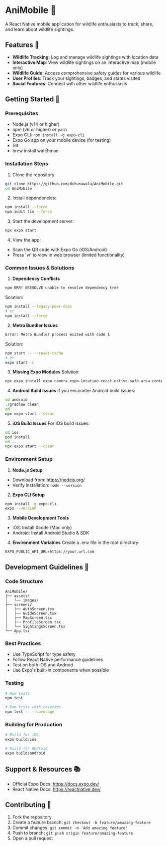 # AniMobile 🦁

A React Native mobile application for wildlife enthusiasts to track, share, and learn about wildlife sightings.

## Features 🌟

- **Wildlife Tracking**: Log and manage wildlife sightings with location data
- **Interactive Map**: View wildlife sightings on an interactive map (mobile only)
- **Wildlife Guide**: Access comprehensive safety guides for various wildlife
- **User Profiles**: Track your sightings, badges, and states visited
- **Social Features**: Connect with other wildlife enthusiasts

## Getting Started 🚀

### Prerequisites

- Node.js (v14 or higher)
- npm (v6 or higher) or yarn
- Expo CLI: `npm install -g expo-cli`
- Expo Go app on your mobile device (for testing)
- Git
- brew install watchman

### Installation Steps

1. Clone the repository:
```bash
git clone https://github.com/dchunawala/AniMobile.git
cd AniMobile
```

2. Install dependencies:
```bash
npm install --force
npm audit fix --force
```

3. Start the development server:
```bash
npx expo start
```

4. View the app:
- Scan the QR code with Expo Go (iOS/Android)
- Press 'w' to view in web browser (limited functionality)

### Common Issues & Solutions

1. **Dependency Conflicts**
```bash
npm ERR! ERESOLVE unable to resolve dependency tree
```
Solution:
```bash
npm install --legacy-peer-deps
# or
npm install --force
```

2. **Metro Bundler Issues**
```bash
Error: Metro Bundler process exited with code 1
```
Solution:
```bash
npm start -- --reset-cache
# or
expo start -c
```

3. **Missing Expo Modules**
Solution:
```bash
npx expo install expo-camera expo-location react-native-safe-area-context @react-navigation/native @react-navigation/bottom-tabs
```

4. **Android Build Issues**
If you encounter Android build issues:
```bash
cd android
./gradlew clean
cd ..
npx expo start --clear
```

5. **iOS Build Issues**
For iOS build issues:
```bash
cd ios
pod install
cd ..
npx expo start --clear
```

### Environment Setup

1. **Node.js Setup**
- Download from: https://nodejs.org/
- Verify installation: `node --version`

2. **Expo CLI Setup**
```bash
npm install -g expo-cli
expo --version
```

3. **Mobile Development Tools**
- iOS: Install Xcode (Mac only)
- Android: Install Android Studio & SDK

4. **Environment Variables**
Create a .env file in the root directory:
```
EXPO_PUBLIC_API_URL=https://your.url.com
```

## Development Guidelines 📝

### Code Structure
```
AniMobile/
├── assets/
│   └── images/
├── screens/
│   ├── AuthScreen.tsx
│   ├── GuideScreen.tsx
│   ├── MapScreen.tsx
│   ├── ProfileScreen.tsx
│   └── SightingsScreen.tsx
└── App.tsx
```

### Best Practices
- Use TypeScript for type safety
- Follow React Native performance guidelines
- Test on both iOS and Android
- Use Expo's built-in components when possible

### Testing
```bash
# Run tests
npm test

# Run tests with coverage
npm test -- --coverage
```

### Building for Production
```bash
# Build for iOS
expo build:ios

# Build for Android
expo build:android
```

## Support & Resources 📚

- Official Expo Docs: https://docs.expo.dev/
- React Native Docs: https://reactnative.dev/

## Contributing 🤝

1. Fork the repository
2. Create a feature branch: `git checkout -b feature/amazing-feature`
3. Commit changes: `git commit -m 'Add amazing feature'`
4. Push to branch: `git push origin feature/amazing-feature`
5. Open a pull request

